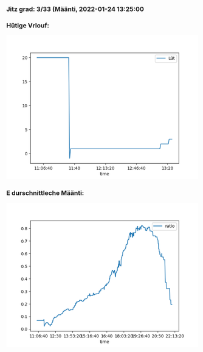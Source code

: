 ### Jitz grad: 3/33 (Määnti, 2022-01-24 13:25:00

### Hütige Vrlouf:
![Graph](Today.png)

### E durschnittleche Määnti:
![Graph](Määnti.png)